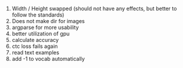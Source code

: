 1.  Width / Height swapped (should not have any effects, but better to follow the standards)
2.  Does not make dir for images
3.  argparse for more usability
4.  better utilization of gpu
5.  calculate accuracy
6.  ctc loss fails again
7.  read text examples
8.  add -1 to vocab automatically
